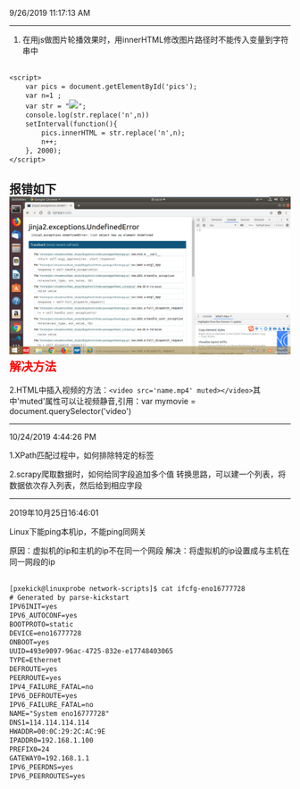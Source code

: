 9/26/2019 11:17:13 AM

----------
1. 在用js做图片轮播效果时，用innerHTML修改图片路径时不能传入变量到字符串中
<pre><code>
&lt;script>
    var pics = document.getElementById('pics');
    var n=1 ;
    var str = "<img src='{{ film[n].pic_url }}'>";
    console.log(str.replace('n',n))
    setInterval(function(){
        pics.innerHTML = str.replace('n',n);
        n++;
    }, 2000);
&lt;/script>
</code></pre>
报错如下
![avatar](./img/error001.png)
<font color=red>解决方法</font>
----------
2.HTML中插入视频的方法：```<video src='name.mp4' muted></video>```其中'muted'属性可以让视频静音,引用：var mymovie = document.querySelector('video')


----------
10/24/2019 4:44:26 PM 

1.XPath匹配过程中，如何排除特定的标签

2.scrapy爬取数据时，如何给同字段追加多个值
  转换思路，可以建一个列表，将数据依次存入列表，然后给到相应字段



----------
2019年10月25日16:46:01

Linux下能ping本机ip，不能ping同网关

原因：虚拟机的ip和主机的ip不在同一个网段
解决：将虚拟机的ip设置成与主机在同一网段的ip
<pre><code>
[pxekick@linuxprobe network-scripts]$ cat ifcfg-eno16777728 
# Generated by parse-kickstart
IPV6INIT=yes
IPV6_AUTOCONF=yes
BOOTPROTO=static
DEVICE=eno16777728
ONBOOT=yes
UUID=493e9097-96ac-4725-832e-e17748403065
TYPE=Ethernet
DEFROUTE=yes
PEERROUTE=yes
IPV4_FAILURE_FATAL=no
IPV6_DEFROUTE=yes
IPV6_FAILURE_FATAL=no
NAME="System eno16777728"
DNS1=114.114.114.114
HWADDR=00:0C:29:2C:AC:9E
IPADDR0=192.168.1.100
PREFIX0=24
GATEWAY0=192.168.1.1
IPV6_PEERDNS=yes
IPV6_PEERROUTES=yes
</code></pre>
